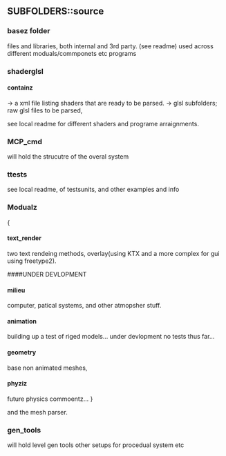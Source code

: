 
## SUBFOLDERS::source

### basez folder
files and libraries, both internal and 3rd party. (see readme) used across different moduals/commponets etc
programs

### shaderglsl
#### containz
-> a xml file listing shaders that are ready to be parsed.
-> glsl subfolders; raw glsl files to be parsed,

see local readme for different shaders and programe arraignments.


### MCP_cmd
will hold the strucutre of the overal system


### ttests
see local readme, of testsunits, and other examples and info

### Modualz
{
#### text_render
  two text rendeing methods, overlay(using KTX and a more complex for gui using freetype2).

  ####UNDER DEVLOPMENT
#### milieu
  computer, patical systems, and other atmopsher stuff.

#### animation
building up a test of riged models... under devlopment no tests thus far...

#### geometry
base non animated meshes,

#### phyziz
future physics commoentz...
}

and the mesh parser.

### gen_tools
will hold level gen tools other setups for procedual system etc
